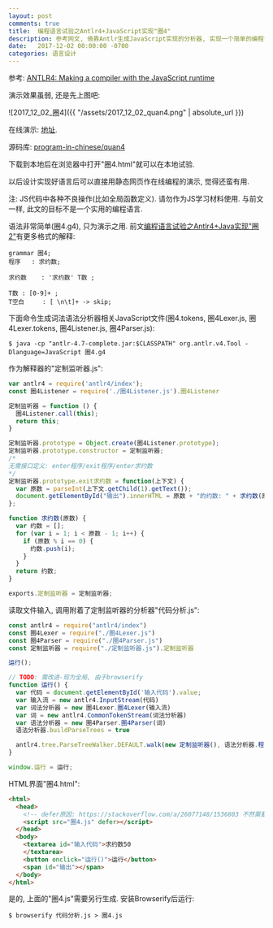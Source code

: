 ```yaml
---
layout: post
comments: true
title:  编程语言试验之Antlr4+JavaScript实现"圈4"
description: 参考网文, 倚靠Antlr生成JavaScript实现的分析器, 实现一个简单的编程语言. Implement a pretotype programming language with Antlr4 and JavaScript, based on an online article.
date:   2017-12-02 00:00:00 -0700
categories: 语言设计
---
```


参考: [ANTLR4: Making a compiler with the JavaScript runtime](http://www.scriptol.com/programming/antlr4-javascript.php)

演示效果虽弱, 还是先上图吧:

![2017_12_02_圈4]({{ "/assets/2017_12_02_quan4.png" | absolute_url }})

在线演示: [地址](http://codeinchinese.com/圈4/圈4.html).

源码库: [program-in-chinese/quan4](https://github.com/program-in-chinese/quan4)

下载到本地后在浏览器中打开"圈4.html"就可以在本地试验.

以后设计实现好语言后可以直接用静态网页作在线编程的演示, 觉得还蛮有用.

注: JS代码中各种不良操作(比如全局函数定义). 请勿作为JS学习材料使用. 与前文一样, 此文的目标不是一个实用的编程语言.

语法非常简单(圈4.g4), 只为演示之用. 前文[编程语言试验之Antlr4+Java实现"圈2"](https://zhuanlan.zhihu.com/p/31429800)有更多格式的解释:
```
grammar 圈4;
程序   : 求约数;

求约数    : '求约数' T数 ;

T数 : [0-9]+ ;
T空白     : [ \n\t]+ -> skip;
```
下面命令生成词法语法分析器相关JavaScript文件(圈4.tokens, 圈4Lexer.js, 圈4Lexer.tokens, 圈4Listener.js, 圈4Parser.js):
```
$ java -cp "antlr-4.7-complete.jar:$CLASSPATH" org.antlr.v4.Tool -Dlanguage=JavaScript 圈4.g4
```
作为解释器的"定制监听器.js":
```javascript
var antlr4 = require('antlr4/index');
const 圈4Listener = require('./圈4Listener.js').圈4Listener

定制监听器 = function () {
  圈4Listener.call(this);
  return this;
}

定制监听器.prototype = Object.create(圈4Listener.prototype);
定制监听器.prototype.constructor = 定制监听器;
/*
无需接口定义: enter程序/exit程序/enter求约数
*/
定制监听器.prototype.exit求约数 = function(上下文) {
  var 原数 = parseInt(上下文.getChild(1).getText());
  document.getElementById("输出").innerHTML = 原数 + "的约数: " + 求约数(原数);
};

function 求约数(原数) {
  var 约数 = [];
  for (var i = 1; i < 原数 - 1; i++) {
    if (原数 % i == 0) {
      约数.push(i);
    }
  }
  return 约数;
}

exports.定制监听器 = 定制监听器;
```
读取文件输入, 调用附着了定制监听器的分析器"代码分析.js":
```javascript
const antlr4 = require("antlr4/index")
const 圈4Lexer = require("./圈4Lexer.js")
const 圈4Parser = require("./圈4Parser.js")
const 定制监听器 = require("./定制监听器.js").定制监听器

运行();

// TODO: 需改进-现为全局, 由于browserify
function 运行() {
  var 代码 = document.getElementById('输入代码').value;
  var 输入流 = new antlr4.InputStream(代码)
  var 词法分析器 = new 圈4Lexer.圈4Lexer(输入流)
  var 词 = new antlr4.CommonTokenStream(词法分析器)
  var 语法分析器 = new 圈4Parser.圈4Parser(词)
  语法分析器.buildParseTrees = true

  antlr4.tree.ParseTreeWalker.DEFAULT.walk(new 定制监听器(), 语法分析器.程序())
}

window.运行 = 运行;
```
HTML界面"圈4.html":
```html
<html>
  <head>
    <!-- defer原因: https://stackoverflow.com/a/26077148/1536803 不然需要document.ready判断 -->
    <script src="圈4.js" defer></script>
  </head>
  <body>
    <textarea id="输入代码">求约数50
    </textarea>
    <button onclick="运行()">运行</button> 
    <span id="输出"></span>
  </body>
</html>
```
是的, 上面的"圈4.js"需要另行生成. 安装Browserify后运行:
```
$ browserify 代码分析.js > 圈4.js 
```